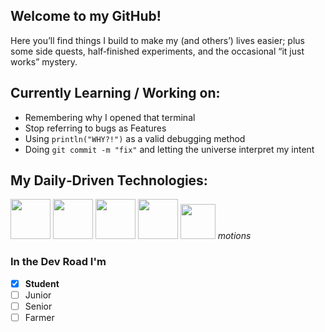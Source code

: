 ## Welcome to my GitHub! 

Here you’ll find things I build to make my (and others’) lives easier; plus some side quests, half‑finished experiments, and the occasional “it just works” mystery.

## Currently Learning / Working on:
- Remembering why I opened that terminal
- Stop referring to bugs as Features
- Using `println("WHY?!")` as a valid debugging method
- Doing `git commit -m "fix"` and letting the universe interpret my intent
## My Daily‑Driven Technologies:
<img src="https://img.icons8.com/?size=100&id=44442&format=png&color=000000" height="64" width="64" />  <img src="https://img.icons8.com/?size=100&id=13441&format=png&color=000000" height="64" width="64" />  <img src="https://img.icons8.com/?size=100&id=20906&format=png&color=000000" height="64" width="64" />   <img src="https://img.icons8.com/?size=100&id=9MJf0ngDwS8z&format=png&color=000000" height="64" width="64" />  <img src="https://img.icons8.com/?size=100&id=zC9SDvhmTlTo&format=png&color=000000" height="56" width="56"/> _motions_

### In the Dev Road I'm
- [X] **Student**
- [ ] Junior
- [ ] Senior
- [ ] Farmer
